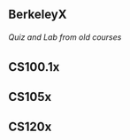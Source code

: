 BerkeleyX
----------
###### Quiz and Lab from old courses

CS100.1x
----------

CS105x
----------

CS120x
----------
